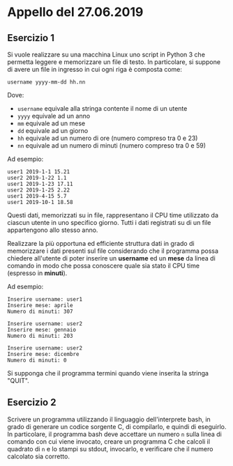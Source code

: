 # Appello del 27.06.2019

## Esercizio 1
Si vuole realizzare su una macchina Linux uno script in Python 3 che permetta leggere e memorizzare un file di testo.
In particolare, si suppone di avere un file in ingresso in cui ogni riga è composta come:
```
username yyyy-mm-dd hh.nn
```
Dove:
- `username` equivale alla stringa contente il nome di un utente
- `yyyy` equivale ad un anno
- `mm` equivale ad un mese
- `dd` equivale ad un giorno
- `hh` equivale ad un numero di ore (numero compreso tra 0 e 23)
- `nn` equivale ad un numero di minuti (numero compreso tra 0 e 59)

Ad esempio:
```
user1 2019-1-1 15.21
user2 2019-1-22 1.1
user1 2019-1-23 17.11
user2 2019-1-25 2.22
user1 2019-4-15 5.7
user1 2019-10-1 18.58
```

Questi dati, memorizzati su in file, rappresentano il CPU time utilizzato da ciascun utente in uno specifico giorno.
Tutti i dati registrati su di un file appartengono allo stesso anno.

Realizzare la più opportuna ed efficiente struttura dati in grado di memorizzare i dati presenti sul file considerando che il programma possa chiedere all'utente di poter inserire un **username** ed un **mese** da linea di comando in modo che possa conoscere quale sia stato il CPU time (espresso in **minuti**).

Ad esempio:
```
Inserire username: user1
Inserire mese: aprile
Numero di minuti: 307

Inserire username: user2
Inserire mese: gennaio
Numero di minuti: 203

Inserire username: user2
Inserire mese: dicembre
Numero di minuti: 0
```
Si supponga che il programma termini quando viene inserita la stringa "QUIT".

## Esercizio 2
Scrivere un programma utilizzando il linguaggio dell'interprete bash, in grado di generare un codice sorgente C, di compilarlo, e quindi di eseguirlo.<br/>
In particolare, il programma bash deve accettare un numero `n` sulla linea di comando con cui viene invocato, creare un programma C che calcoli il quadrato di `n` e lo stampi su stdout, invocarlo, e verificare che il numero calcolato sia corretto.
